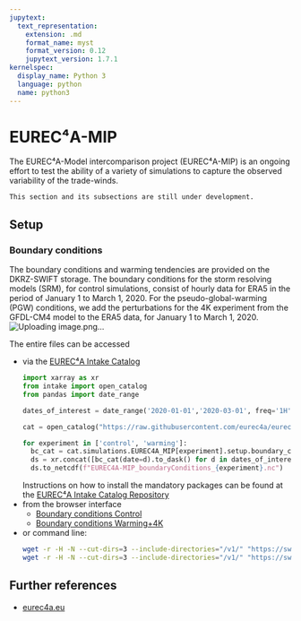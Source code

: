 ```yaml
---
jupytext:
  text_representation:
    extension: .md
    format_name: myst
    format_version: 0.12
    jupytext_version: 1.7.1
kernelspec:
  display_name: Python 3
  language: python
  name: python3
---
```


# EUREC⁴A-MIP

The EUREC⁴A-Model intercomparison project (EUREC⁴A-MIP) is an ongoing effort to test the ability of a variety of simulations to capture the observed variability of the trade-winds.

```{note}
This section and its subsections are still under development.
```

## Setup
### Boundary conditions
The boundary conditions and warming tendencies are provided on the DKRZ-SWIFT storage. The boundary conditions for the storm resolving models (SRM), for control simulations, consist of hourly data for ERA5 in the period of January 1 to March 1, 2020. For the pseudo-global-warming (PGW) conditions, we add the perturbations for the 4K experiment from the GFDL-CM4 model to the ERA5 data, for January 1 to March 1, 2020.![Uploading image.png…]()

The entire files can be accessed
- via the [EUREC⁴A Intake Catalog](https://github.com/eurec4a/eurec4a-intake)
  ```python
  import xarray as xr
  from intake import open_catalog
  from pandas import date_range

  dates_of_interest = date_range('2020-01-01','2020-03-01', freq='1H')

  cat = open_catalog("https://raw.githubusercontent.com/eurec4a/eurec4a-intake/master/catalog.yml")

  for experiment in ['control', 'warming']:
    bc_cat = cat.simulations.EUREC4A_MIP[experiment].setup.boundary_conditions
    ds = xr.concat([bc_cat(date=d).to_dask() for d in dates_of_interest], dim='time')
    ds.to_netcdf(f"EUREC4A-MIP_boundaryConditions_{experiment}.nc")
  ```
  Instructions on how to install the mandatory packages can be found at the [EUREC⁴A Intake Catalog Repository](https://github.com/eurec4a/eurec4a-intake#usage)
- from the browser interface 
  - [Boundary conditions Control](https://swiftbrowser.dkrz.de/public/dkrz_0913c8f3-e7b6-4f94-9221-06880d4ccfea/CTRL_ERA5/)
  - [Boundary conditions Warming+4K](https://swiftbrowser.dkrz.de/public/dkrz_0913c8f3-e7b6-4f94-9221-06880d4ccfea/PGW+4K/)
- or command line:
  ```bash
  wget -r -H -N --cut-dirs=3 --include-directories="/v1/" "https://swiftbrowser.dkrz.de/public/dkrz_0913c8f3-e7b6-4f94-9221-06880d4ccfea/PGW+4K/?show_all"
  wget -r -H -N --cut-dirs=3 --include-directories="/v1/" "https://swiftbrowser.dkrz.de/public/dkrz_0913c8f3-e7b6-4f94-9221-06880d4ccfea/CTRL_ERA5/?show_all"
  ```

## Further references
- [eurec4a.eu](https://eurec4a.eu/motivation)
